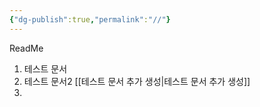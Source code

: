 ```yaml
---
{"dg-publish":true,"permalink":"//"}
---
```




ReadMe

1. 테스트 문서
2. 테스트 문서2 [[테스트 문서 추가 생성\|테스트 문서 추가 생성]]
3. 
